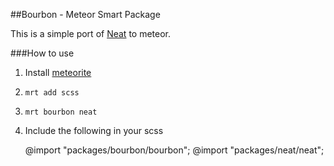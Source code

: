 ##Bourbon - Meteor Smart Package

This is a simple port of [Neat](https://github.com/thoughtbot/neat) to meteor.

###How to use

1. Install [meteorite](https://github.com/oortcloud/meteorite)
2. `mrt add scss`
3. `mrt bourbon neat`
4. Include the following in your scss

	@import "packages/bourbon/bourbon";
	@import "packages/neat/neat";


